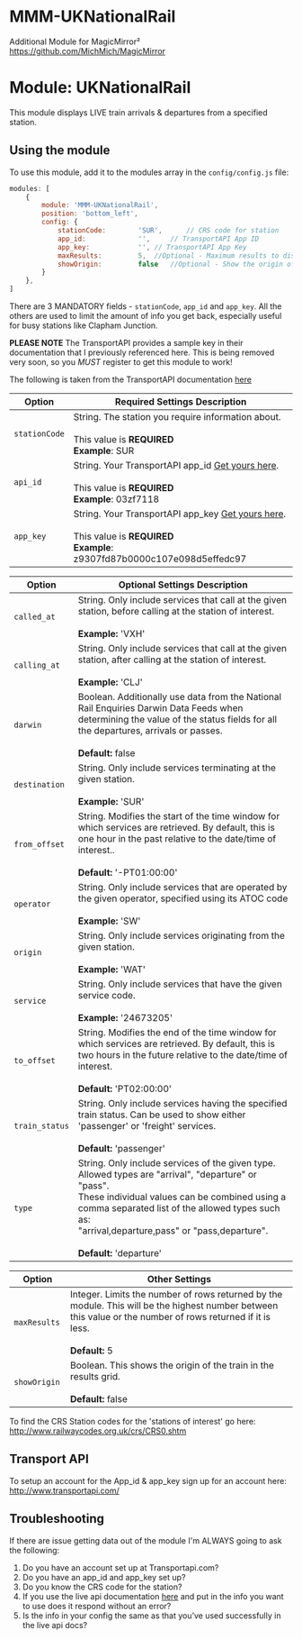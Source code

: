 # MMM-UKNationalRail
Additional Module for MagicMirror²  https://github.com/MichMich/MagicMirror

# Module: UKNationalRail
This module displays LIVE train arrivals & departures from a specified station.

## Using the module

To use this module, add it to the modules array in the `config/config.js` file:

```javascript
modules: [
    {
		module: 'MMM-UKNationalRail',
		position: 'bottom_left',
		config: {
			stationCode: 		'SUR', 		// CRS code for station
			app_id: 			'', 	// TransportAPI App ID
			app_key: 			'', // TransportAPI App Key
			maxResults: 		5,  //Optional - Maximum results to display.
			showOrigin: 		false   //Optional - Show the origin of the train in the table
		}
	},
]
```
There are 3 MANDATORY fields - `stationCode`, `app_id` and `app_key`. All the others are used to limit the amount of info you get back, especially useful for busy stations like Clapham Junction.

**PLEASE NOTE** The TransportAPI provides a sample key in their documentation that I previously referenced here. This is being removed very soon, so you *MUST* register to get this module to work!

The following is taken from the TransportAPI documentation [here](https://developer.transportapi.com/docs?raml=https://transportapi.com/v3/raml/transportapi.raml##uk_train_station_station_code_live_json)

|Option|Required Settings Description|
|---|---|
|`stationCode`|String. The station you require information about.<br><br>This value is **REQUIRED** <br/>**Example**: SUR <br />|
|`api_id`|String. Your TransportAPI app_id [Get yours here](https://developer.transportapi.com/signup).<br><br>This value is **REQUIRED**  <br/>**Example**: 03zf7118 <br />|
|`app_key`|String. Your TransportAPI app_key [Get yours here](https://developer.transportapi.com/signup).<br><br>This value is **REQUIRED** <br/>**Example**: z9307fd87b0000c107e098d5effedc97 <br />|

|Option|Optional Settings Description|
|---|---|
|`called_at`|String. Only include services that call at the given station, before calling at the station of interest.<br><br>**Example:** 'VXH'|
|`calling_at`|String. Only include services that call at the given station, after calling at the station of interest.<br><br>**Example:** 'CLJ'|
|`darwin`|Boolean. Additionally use data from the National Rail Enquiries Darwin Data Feeds when determining the value of the status fields for all the departures, arrivals or passes.<br><br>**Default:** false|
|`destination`|String. Only include services terminating at the given station.<br><br>**Example:** 'SUR'|
|`from_offset`|String. Modifies the start of the time window for which services are retrieved. By default, this is one hour in the past relative to the date/time of interest..<br><br>**Default:** '-PT01:00:00'|
|`operator`|String. Only include services that are operated by the given operator, specified using its ATOC code<br><br>**Example:** 'SW'|
|`origin`|String. Only include services originating from the given station.<br><br>**Example:** 'WAT'|
|`service`|String. Only include services that have the given service code.<br><br>**Example:** '24673205'|
|`to_offset`|String. Modifies the end of the time window for which services are retrieved. By default, this is two hours in the future relative to the date/time of interest.<br><br>**Default:** 'PT02:00:00'|
|`train_status`|String. Only include services having the specified train status. Can be used to show either 'passenger' or 'freight' services.<br><br>**Default:** 'passenger'|
|`type`|String. Only include services of the given type. Allowed types are "arrival", "departure" or "pass". <br />These individual values can be combined using a comma separated list of the allowed types such as: <br />"arrival,departure,pass" or "pass,departure".<br><br>**Default:** 'departure'|

|Option|Other Settings|
|---|---|
|`maxResults `|Integer. Limits the number of rows returned by the module. This will be the highest number between this value or the number of rows returned if it is less.<br><br>**Default:** 5|
|`showOrigin `|Boolean. This shows the origin of the train in the results grid.<br><br>**Default:** false|

To find the CRS Station codes for the 'stations of interest' go here: http://www.railwaycodes.org.uk/crs/CRS0.shtm

## Transport API

To setup an account for the App_id & app_key sign up for an account here: http://www.transportapi.com/

## Troubleshooting

If there are issue getting data out of the module I'm ALWAYS going to ask the following:

1. Do you have an account set up at Transportapi.com?
2. Do you have an app_id and app_key set up?
3. Do you know the CRS code for the station?
4. If you use the live api documentation [here](https://developer.transportapi.com/docs?raml=https://transportapi.com/v3/raml/transportapi.raml##uk_train_station_station_code_live_json) and put in the info you want to use does it respond without an error?
5. Is the info in your config the same as that you’ve used successfully in the live api docs?
